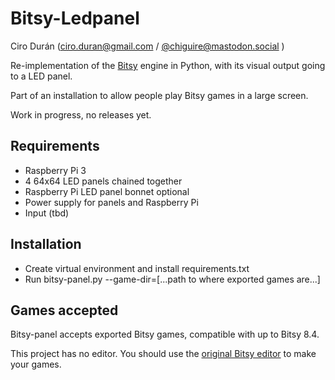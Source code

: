 # Bitsy-Ledpanel

Ciro Durán (ciro.duran@gmail.com / [@chiguire@mastodon.social](https://mastodon.social/@chiguire) )

Re-implementation of the [Bitsy](https://www.bitsy.org) engine in Python, with its visual output going to a LED panel.

Part of an installation to allow people play Bitsy games in a large screen.

Work in progress, no releases yet.

## Requirements

* Raspberry Pi 3
* 4 64x64 LED panels chained together
* Raspberry Pi LED panel bonnet optional
* Power supply for panels and Raspberry Pi
* Input (tbd)

## Installation

* Create virtual environment and install requirements.txt
* Run bitsy-panel.py --game-dir=[...path to where exported games are...]

## Games accepted

Bitsy-panel accepts exported Bitsy games, compatible with up to Bitsy 8.4.

This project has no editor. You should use the [original Bitsy editor](https://ledoux.itch.io/bitsy) to make your games.
